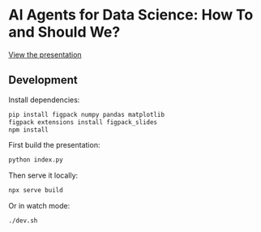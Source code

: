 # AI Agents for Data Science: How To and Should We?

[View the presentation](https://magland.github.io/ai-agents-for-data-science-how-to-and-should-we/?slide=1)

## Development

Install dependencies:

```bash
pip install figpack numpy pandas matplotlib
figpack extensions install figpack_slides
npm install
```

First build the presentation:

```bash
python index.py
```

Then serve it locally:

```bash
npx serve build
```

Or in watch mode:

```bash
./dev.sh
```
